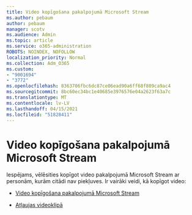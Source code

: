 ```yaml
---
title: Video kopīgošana pakalpojumā Microsoft Stream
ms.author: pebaum
author: pebaum
manager: scotv
ms.audience: Admin
ms.topic: article
ms.service: o365-administration
ROBOTS: NOINDEX, NOFOLLOW
localization_priority: Normal
ms.collection: Adm_O365
ms.custom:
- "9001694"
- "3772"
ms.openlocfilehash: 8363706fbc6dc87ce06ead90a6ff68f809ca9ac4
ms.sourcegitcommit: 8bc60ec34bc1e40685e3976576e04a2623f63a7c
ms.translationtype: MT
ms.contentlocale: lv-LV
ms.lasthandoff: 04/15/2021
ms.locfileid: "51828411"
---
```

# <a name="share-your-videos-in-microsoft-stream"></a>Video kopīgošana pakalpojumā Microsoft Stream

Iespējams, vēlēsities kopīgot video pakalpojumā Microsoft Stream ar personām, kurām citādi nav piekļuves. Ir vairāki veidi, kā kopīgot video:

- [Video kopīgošana pakalpojumā Microsoft Stream](https://docs.microsoft.com/stream/portal-share-video)

- [Atļaujas videoklipā](https://docs.microsoft.com/stream/portal-share-video#permissions-on-your-video)
